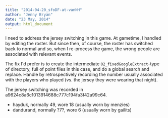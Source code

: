 ```yaml
---
title: "2014-04-20_sfoDF-at-vanNH"
author: "Jenny Bryan"
date: "23 May, 2014"
output: html_document
---
```


I need to address the jersey switching in this game. At gametime, I handled by editing the roster. But since then, of course, the roster has switched back to normal and so, when I re-process the game, the wrong people are associated with relevant events.

The fix I'd prefer is to create the intermediate `02_fixedGoogleExtract`-type of directory, full of point files in this case, and do a global search and replace. Handle by retrospectively recording the number usually associated with the players who played (vs. the jersey they were wearing that night).

The jersey switching was recorded in a9624c8a6c1013914688c777c194fa3f42a99c64.

  * hayduk, normally 49, wore 18 (usually worn by menzies)
  * dandurand, normally ?7?, wore 6 (usually worn by gailits)